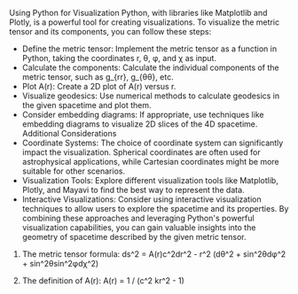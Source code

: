 Using Python for Visualization
Python, with libraries like Matplotlib and Plotly, is a powerful tool for creating visualizations. To visualize the metric tensor and its components, you can follow these steps:
 * Define the metric tensor: Implement the metric tensor as a function in Python, taking the coordinates r, θ, φ, and χ as input.
 * Calculate the components: Calculate the individual components of the metric tensor, such as g_{rr}, g_{θθ}, etc.
 * Plot A(r): Create a 2D plot of A(r) versus r.
 * Visualize geodesics: Use numerical methods to calculate geodesics in the given spacetime and plot them.
 * Consider embedding diagrams: If appropriate, use techniques like embedding diagrams to visualize 2D slices of the 4D spacetime.
Additional Considerations
 * Coordinate Systems: The choice of coordinate system can significantly impact the visualization. Spherical coordinates are often used for astrophysical applications, while Cartesian coordinates might be more suitable for other scenarios.
 * Visualization Tools: Explore different visualization tools like Matplotlib, Plotly, and Mayavi to find the best way to represent the data.
 * Interactive Visualizations: Consider using interactive visualization techniques to allow users to explore the spacetime and its properties.
By combining these approaches and leveraging Python's powerful visualization capabilities, you can gain valuable insights into the geometry of spacetime described by the given metric tensor.

1. The metric tensor formula:
   ds^2 = A(r)c^2dr^2 - r^2 (dθ^2 + sin^2θdφ^2 + sin^2θsin^2φdχ^2)

2. The definition of A(r):
   A(r) = 1 / (c^2 kr^2 - 1)
